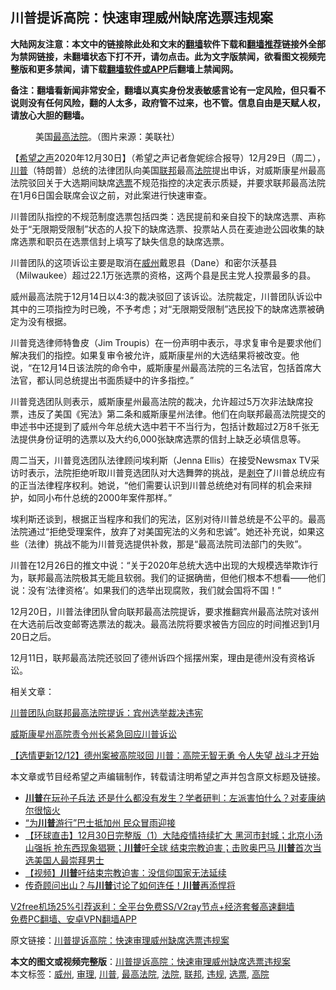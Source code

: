  <h2>川普提诉高院：快速审理威州缺席选票违规案</h2> <p class="notice"><b>大陆网友注意：本文中的链接除此处和文末的<a href="https://github.com/bannedbook/fanqiang" >翻墙</a>软件下载和<a href="https://github.com/killgcd/justmysocks/blob/master/README.md">翻墙推荐</a>链接外全部为禁网链接，未翻墙状态下打不开，请勿点击。此为文字版禁闻，欲看图文视频完整版和更多禁闻，请下载<a href="https://github.com/bannedbook/fanqiang">翻墙软件或APP</a>后翻墙上禁闻网。</p><p>备注：翻墙看新闻非常安全，翻墙以真实身份发表敏感言论有一定风险，但只看不说则没有任何风险，翻的人太多，政府管不过来，也不管。信息自由是天赋人权，请放心大胆的翻墙。</b></p>  <div class="entry"> <figure> <p><figcaption>美国<a href="https://www.bannedbook.org/bnews/tag/%e6%9c%80%e9%ab%98%e6%b3%95%e9%99%a2/" class="st_tag internal_tag" rel="tag" title="标签 最高法院 下的日志">最高法院</a>。（图片来源：美联社）</figcaption></figure> <p>【<span class='wp_keywordlink_affiliate'><a href="https://www.soundofhope.org" title="希望之声" target="_blank">希望之声</a></span>2020年12月30日】（希望之声记者詹妮综合报导）12月29日（周二），<a href="https://www.bannedbook.org/bnews/tag/%e5%b7%9d%e6%99%ae/" class="st_tag internal_tag" rel="tag" title="标签 川普 下的日志">川普</a>（特朗普）总统的法律团队向美国<a href="https://www.bannedbook.org/bnews/tag/%E8%81%94%E9%82%A6/" class="st_tag internal_tag" rel="tag" title="标签 联邦 下的日志">联邦</a>最高<a href="https://www.bannedbook.org/bnews/tag/%e6%b3%95%e9%99%a2/" class="st_tag internal_tag" rel="tag" title="标签 法院 下的日志">法院</a>提出申诉，对威斯康星州最高法院驳回关于大选期间缺席<a href="https://www.bannedbook.org/bnews/tag/%E9%80%89%E7%A5%A8/" class="st_tag internal_tag" rel="tag" title="标签 选票 下的日志">选票</a>不规范指控的决定表示质疑，并要求联邦最高法院在1月6日国会联席会议之前，对此案进行快速审查。</p> <p>川普团队指控的不规范制度选票包括四类：选民提前和亲自投下的缺席选票、声称处于“无限期受限制”状态的人投下的缺席选票、投票站人员在麦迪逊公园收集的缺席选票和职员在选票信封上填写了缺失信息的缺席选票。</p> <p>川普团队的这项诉讼主要是取消在<a href="https://www.bannedbook.org/bnews/tag/%E5%A8%81%E5%B7%9E/" class="st_tag internal_tag" rel="tag" title="标签 威州 下的日志">威州</a>戴恩县（Dane）和密尔沃基县（Milwaukee）超过22.1万张选票的资格，这两个县是民主党人投票最多的县。</p> <p>威州最高法院于12月14日以4:3的裁决驳回了该诉讼。法院裁定，川普团队诉讼中其中的三项指控为时已晚，不予考虑；对“无限期受限制”选民投下的缺席选票被确定为没有根据。</p>  <p>川普竞选律师特鲁皮（Jim Troupis）在一份声明中表示，寻求复审令是要求他们解决我们的指控。如果复审令被允许，威斯康星州的大选结果将被改变。他说，“在12月14日该法院的命令中，威斯康星州最高法院的三名法官，包括首席大法官，都认同总统提出书面质疑中的许多指控。”</p> <p>川普竞选团队则表示，威斯康星州最高法院的裁决，允许超过5万次非法缺席投票，违反了美国《宪法》第二条和威斯康星州法律。他们在向联邦最高法院提交的申述书中还提到了威州今年总统大选中若干不当行为，包括计数超过2万8千张无法提供身份证明的选票以及大约6,000张缺席选票的信封上缺乏必填信息等。</p> <p>周二当天，川普竞选团队法律顾问埃利斯（Jenna Ellis）在接受Newsmax TV采访时表示，法院拒绝听取川普竞选团队对大选舞弊的挑战，是<span class='wp_keywordlink'><a href="https://www.bannedbook.org/forum2/topic21.html" title="《剥夺》 黄建民 著" target="_blank">剥夺</a></span>了川普总统应有的正当法律程序权利。她说，“他们需要认识到川普总统绝对有同样的机会来辩护，如同小布什总统的2000年案件那样。”</p> <p>埃利斯还谈到，根据正当程序和我们的宪法，区别对待川普总统是不公平的。最高法院通过“拒绝受理案件，放弃了对美国宪法的义务和忠诚”。她还补充说，如果这些（法律）挑战不能为川普竞选提供补救，那是“最高法院司法部门的失败”。</p>  <p>川普在12月26日的推文中说：“关于2020年总统大选中出现的大规模选举欺诈行为，联邦最高法院极其无能且软弱。我们的证据确凿，但他们根本不想看——他们说：没有‘法律资格’。如果我们的选举出现腐败，我们就会国将不国！”</p> <p>12月20日，川普法律团队曾向联邦最高法院提诉，要求推翻宾州最高法院对该州在大选前后改变邮寄选票法的裁决。最高法院将要求被告方回应的时间推迟到1月20日之后。</p> <p>12月11日，联邦最高法院还驳回了德州诉四个摇摆州案，理由是德州没有资格诉讼。</p> <p>相关文章：</p>  <p><a href="https://www.soundofhope.org/post/455764">川普团队向联邦最高法院提诉：宾州选举裁决违宪</a></p> <p><a href="https://www.soundofhope.org/post/449170">威斯康星州高院责令州长紧急回应川普诉讼</a></p> <p><a href="https://www.soundofhope.org/post/452944">【选情更新12/12】德州案被高院驳回 川普：高院无智无勇 令人失望 战斗才开始</a></p> <p>本文章或节目经希望之声编辑制作，转载请注明希望之声并包含原文标题及链接。</p>  <ul class='op-related-articles' title='相关阅读'> <li><a href='https://www.bannedbook.org/bnews/cnnews/20201231/1458082.html' target='_blank'><b>川普</b>在玩孙子兵法 还是什么都没有发生？学者研判：左派害怕什么？对麦康纳尔很恼火</a></li> <li><a href='https://www.bannedbook.org/bnews/comments/20201231/1458074.html' target='_blank'>“为<b>川普</b>游行”巴士抵加州 民众冒雨迎接</a></li> <li><a href='https://www.bannedbook.org/bnews/bannedvideo/20201231/1458070.html' target='_blank'>【环球直击】12月30日完整版（1）大陆疫情持续扩大 黑河市封城；北京小汤山强拆 抢东西现象猖獗；<b>川普</b>吁全球 结束宗教迫害；击败奥巴马 <b>川普</b>首次当选美国人最崇拜男士</a></li> <li><a href='https://www.bannedbook.org/bnews/comments/20201231/1458060.html' target='_blank'>【视频】<b>川普</b>吁结束宗教迫害：没信仰国家无法延续</a></li> <li><a href='https://www.bannedbook.org/bnews/taiwannews/20201230/1458056.html' target='_blank'>传奇顾问出山？与<b>川普</b>讨论了如何连任！<b>川普</b>再添悍将</a></li> </ul> <p class="texttj"> <a href="https://github.com/bannedbook/fanqiang/wiki/V2ray%E6%9C%BA%E5%9C%BA" target="_blank">V2free机场25%引荐返利：全平台免费SS/V2ray节点+经济套餐高速翻墙</a><br/> <a href="https://github.com/bannedbook/fanqiang/wiki/%E7%A6%81%E9%97%BB%E7%BD%91%E5%AE%89%E5%8D%93%E7%BF%BB%E5%A2%99%E6%96%B0%E9%97%BBAPP" target="_blank">免费PC翻墙、安卓VPN翻墙APP</a></p><p>原文链接：<a class="src_link"  href="https://www.soundofhope.org/post/458807" target="_blank">川普提诉高院：快速审理威州缺席选票违规案</a></p><a name='sharetosocial'></a>       <div><b>本文的图文或视频完整版</b>：<a href='https://www.bannedbook.org/bnews/comments/20201231/1458087.html'>川普提诉高院：快速审理威州缺席选票违规案</a></div>  </div><!--END ENTRY--> <div class="postfooter"> <div>本文标签：<a href="https://www.bannedbook.org/bnews/tag/%E5%A8%81%E5%B7%9E/" rel="tag">威州</a>, <a href="https://www.bannedbook.org/bnews/tag/%E5%AE%A1%E7%90%86/" rel="tag">审理</a>, <a href="https://www.bannedbook.org/bnews/tag/%e5%b7%9d%e6%99%ae/" rel="tag">川普</a>, <a href="https://www.bannedbook.org/bnews/tag/%e6%9c%80%e9%ab%98%e6%b3%95%e9%99%a2/" rel="tag">最高法院</a>, <a href="https://www.bannedbook.org/bnews/tag/%e6%b3%95%e9%99%a2/" rel="tag">法院</a>, <a href="https://www.bannedbook.org/bnews/tag/%E8%81%94%E9%82%A6/" rel="tag">联邦</a>, <a href="https://www.bannedbook.org/bnews/tag/%E8%BF%9D%E8%A7%84/" rel="tag">违规</a>, <a href="https://www.bannedbook.org/bnews/tag/%E9%80%89%E7%A5%A8/" rel="tag">选票</a>, <a href="https://www.bannedbook.org/bnews/tag/%e9%ab%98%e9%99%a2/" rel="tag">高院</a></div>  </div><!--END POSTFOOTER--> 